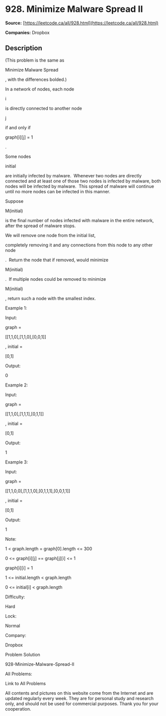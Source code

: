 # 928. Minimize Malware Spread II

**Source:** [https://leetcode.ca/all/928.html](https://leetcode.ca/all/928.html)

**Companies:** Dropbox

## Description

(This problem is the same as

Minimize Malware Spread

, with the differences bolded.)

In a network of nodes, each node

i

is directly connected to another node

j

if and only if

graph[i][j] = 1

.

Some nodes

initial

are initially infected by malware.  Whenever two nodes
        are directly connected and at least one of those two nodes is infected by malware, both
        nodes will be infected by malware.  This spread of malware will continue until no more
        nodes can be infected in this manner.

Suppose

M(initial)

is the final number of nodes infected with malware in
        the entire network, after the spread of malware stops.

We will remove one node from the initial list,

completely removing it and any
        connections from this node to any other node

.  Return the node that if
        removed, would minimize

M(initial)

.  If multiple nodes could be
        removed to minimize

M(initial)

, return such a node with the smallest index.

Example 1:

Input:

graph =

[[1,1,0],[1,1,0],[0,0,1]]

, initial =

[0,1]

Output:

0

Example 2:

Input:

graph =

[[1,1,0],[1,1,1],[0,1,1]]

, initial =

[0,1]

Output:

1

Example 3:

Input:

graph =

[[1,1,0,0],[1,1,1,0],[0,1,1,1],[0,0,1,1]]

, initial =

[0,1]

Output:

1

Note:

1 < graph.length = graph[0].length <= 300

0 <= graph[i][j] == graph[j][i] <= 1

graph[i][i] = 1

1 <= initial.length < graph.length

0 <= initial[i] < graph.length

Difficulty:

Hard

Lock:

Normal

Company:

Dropbox

Problem Solution

928-Minimize-Malware-Spread-II

All Problems:

Link to All Problems

All contents and pictures on this website come from the Internet and are updated regularly every week. They are for personal study and research only, and should not be used for commercial purposes. Thank you for your cooperation.

